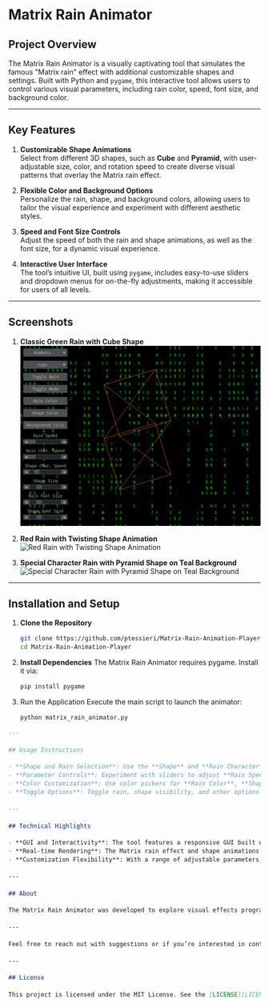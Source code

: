 # Matrix Rain Animator

## Project Overview

The Matrix Rain Animator is a visually captivating tool that simulates the famous "Matrix rain" effect with additional customizable shapes and settings. Built with Python and `pygame`, this interactive tool allows users to control various visual parameters, including rain color, speed, font size, and background color.

---

## Key Features

1. **Customizable Shape Animations**  
   Select from different 3D shapes, such as **Cube** and **Pyramid**, with user-adjustable size, color, and rotation speed to create diverse visual patterns that overlay the Matrix rain effect.

2. **Flexible Color and Background Options**  
   Personalize the rain, shape, and background colors, allowing users to tailor the visual experience and experiment with different aesthetic styles.

3. **Speed and Font Size Controls**  
   Adjust the speed of both the rain and shape animations, as well as the font size, for a dynamic visual experience.

4. **Interactive User Interface**  
   The tool’s intuitive UI, built using `pygame`, includes easy-to-use sliders and dropdown menus for on-the-fly adjustments, making it accessible for users of all levels.

---

## Screenshots

1. **Classic Green Rain with Cube Shape**
   ![Classic Green Rain with Cube Shape](https://github.com/ptessieri/Matrix-Rain-Animation-Player/blob/main/Screenshot%202024-10-28%20183343.png?raw=true)

2. **Red Rain with Twisting Shape Animation**
   ![Red Rain with Twisting Shape Animation](<PLACE_LINK_TO_SECOND_IMAGE_HERE>)

3. **Special Character Rain with Pyramid Shape on Teal Background**
   ![Special Character Rain with Pyramid Shape on Teal Background](<PLACE_LINK_TO_THIRD_IMAGE_HERE>)

---

## Installation and Setup

1. **Clone the Repository**
   ```bash
   git clone https://github.com/ptessieri/Matrix-Rain-Animation-Player.git
   cd Matrix-Rain-Animation-Player
   
2. **Install Dependencies**
   The Matrix Rain Animator requires pygame. Install it via:
   ```bash
   pip install pygame

3. Run the Application
   Execute the main script to launch the animator:
   ```bash
   python matrix_rain_animator.py


```markdown
---

## Usage Instructions

- **Shape and Rain Selection**: Use the **Shape** and **Rain Character** dropdowns to choose different shapes and character types for the animation.
- **Parameter Controls**: Experiment with sliders to adjust **Rain Speed**, **Character Speed**, **Shape Speed**, and **Font Size**.
- **Color Customization**: Use color pickers for **Rain Color**, **Shape Color**, and **Background Color** to personalize the display.
- **Toggle Options**: Toggle rain, shape visibility, and other options for further customization.

---

## Technical Highlights

- **GUI and Interactivity**: The tool features a responsive GUI built with `pygame`, making it user-friendly and highly interactive.
- **Real-time Rendering**: The Matrix rain effect and shape animations are rendered in real-time, showcasing efficient graphics handling and frame rate management in `pygame`.
- **Customization Flexibility**: With a range of adjustable parameters, this project highlights the ability to implement multiple customization options within an interactive tool.

---

## About

The Matrix Rain Animator was developed to explore visual effects programming, animation, and user interaction in Python. This project serves as a showcase for developing visually engaging tools with Python’s `pygame` library, demonstrating capabilities in animation, GUI design, and Python-based graphical manipulation.

--- 

Feel free to reach out with suggestions or if you’re interested in contributing to this project!

---

## License

This project is licensed under the MIT License. See the [LICENSE](LICENSE) file for more details.

